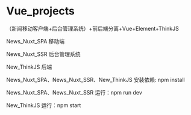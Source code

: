 # Vue_projects
（新闻移动客户端+后台管理系统）+前后端分离+Vue+Element+ThinkJS

News_Nuxt_SPA  移动端

News_Nuxt_SSR  后台管理系统

New_ThinkJS   后端

News_Nuxt_SPA、News_Nuxt_SSR、New_ThinkJS
安装依赖: npm install

News_Nuxt_SPA、News_Nuxt_SSR 
运行：npm run dev

New_ThinkJS
运行：npm start





